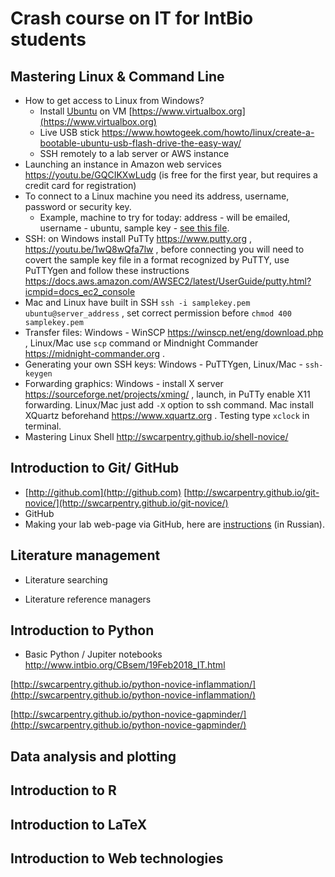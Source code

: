 # Crash course on IT for IntBio students

## Mastering Linux & Command Line
- How to get access to Linux from Windows?
  - Install [Ubuntu](https://www.ubuntu.com) on  VM [https://www.virtualbox.org](https://www.virtualbox.org)
  - Live USB stick https://www.howtogeek.com/howto/linux/create-a-bootable-ubuntu-usb-flash-drive-the-easy-way/
  - SSH remotely to a lab server or AWS instance
- Launching an instance in Amazon web services https://youtu.be/GQCIKXwLudg (is free for the first year, but requires a credit card for registration)
- To connect to a Linux machine you need its address, username, password or security key.
  - Example, machine to try for today: address - will be emailed, username - ubuntu, sample key - [see this file](samplekey.pem).
- SSH: on Windows install PuTTy https://www.putty.org  , https://youtu.be/1wQ8wQfa7lw , before connecting you will need to covert the sample key file in a format recognized by PuTTY, use PuTTYgen and follow these instructions https://docs.aws.amazon.com/AWSEC2/latest/UserGuide/putty.html?icmpid=docs_ec2_console 
- Mac and Linux have built in SSH
``` ssh -i samplekey.pem ubuntu@server_address ``` , set correct permission before ```chmod 400 samplekey.pem```
- Transfer files: Windows - WinSCP https://winscp.net/eng/download.php , Linux/Mac use ```scp``` command or Mindnight Commander https://midnight-commander.org .
- Generating your own SSH keys: Windows - PuTTYgen, Linux/Mac - ```ssh-keygen```
- Forwarding graphics: Windows - install X server https://sourceforge.net/projects/xming/ , launch, in PuTTy enable X11 forwarding.  Linux/Mac just add ```-X``` option to ssh command. Mac install XQuartz beforehand https://www.xquartz.org . Testing type ```xclock``` in terminal.
- Mastering Linux Shell http://swcarpentry.github.io/shell-novice/

## Introduction to Git/ GitHub
- [http://github.com](http://github.com)
 [http://swcarpentry.github.io/git-novice/](http://swcarpentry.github.io/git-novice/)
 - GitHub
 - Making your lab web-page via GitHub, here are [instructions](gitpage_instr.md) (in Russian).

## Literature management
- Literature searching

- Literature reference managers

## Introduction to Python

- Basic Python / Jupiter notebooks http://www.intbio.org/CBsem/19Feb2018_IT.html

[http://swcarpentry.github.io/python-novice-inflammation/](http://swcarpentry.github.io/python-novice-inflammation/)

[http://swcarpentry.github.io/python-novice-gapminder/](http://swcarpentry.github.io/python-novice-gapminder/)

## Data analysis and plotting

## Introduction to R

## Introduction to  LaTeX

## Introduction to  Web technologies



